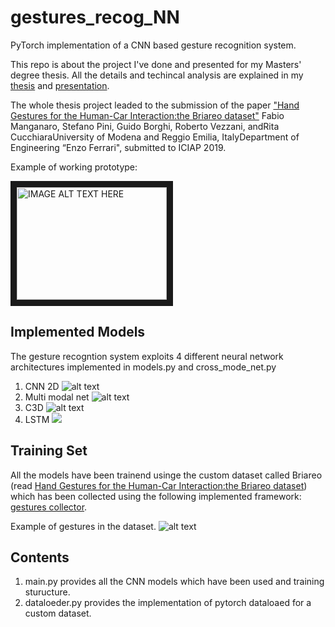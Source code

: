 # gestures_recog_NN

PyTorch implementation of a CNN based gesture recognition system.

This repo is about the project I've done and presented for my Masters' degree thesis. 
All the details and techincal analysis are explained in my [thesis](https://github.com/manganarofabio/gestures_recog_NN/blob/master/docs/Tesi_Manganaro_Fabio.pdf) and [presentation](https://github.com/manganarofabio/gestures_recog_NN/blob/master/docs/Manganaro_Fabio_tesi_magistrale_esposizione.pdf).

The whole thesis project leaded to the submission of the paper ["Hand Gestures for the Human-Car Interaction:the Briareo dataset"](https://github.com/manganarofabio/gestures_recog_NN/blob/master/docs/ICIAP19___Hand_Gestures.pdf) Fabio Manganaro, Stefano Pini, Guido Borghi, Roberto Vezzani, andRita CucchiaraUniversity of Modena and Reggio Emilia, ItalyDepartment of Engineering “Enzo Ferrari", submitted to ICIAP 2019.

Example of working prototype:

<a href="http://www.youtube.com/watch?feature=player_embedded&v=YOUTUBE_VIDEO_ID_HERE
" target="_blank"><img src="http://img.youtube.com/vi/YOUTUBE_VIDEO_ID_HERE/0.jpg" 
alt="IMAGE ALT TEXT HERE" width="240" height="180" border="10" /></a>

## Implemented Models
The gesture recogntion system exploits 4 different neural network architectures implemented in models.py and cross_mode_net.py

1. CNN 2D
![alt text](https://github.com/manganarofabio/gestures_recog_NN/blob/master/imgs/densenet2.jpg)
2. Multi modal net
![alt text](https://github.com/manganarofabio/gestures_recog_NN/blob/master/imgs/cross_depth_ir_rgb.png)
3. C3D
![alt text](https://github.com/manganarofabio/gestures_recog_NN/blob/master/imgs/C3D_model.png)
4. LSTM
![](https://github.com/manganarofabio/gestures_recog_NN/blob/master/imgs/lstm_model.png)

## Training Set

All the models have been trainend usinge the custom dataset called Briareo (read [Hand Gestures for the Human-Car Interaction:the Briareo dataset](https://github.com/manganarofabio/gestures_recog_NN/blob/master/docs/ICIAP19___Hand_Gestures.pdf)) which has been collected using the following implemented framework: [gestures collector](https://github.com/manganarofabio/gestures-collector).


Example of gestures in the dataset.
![alt text](https://github.com/manganarofabio/gestures_recog_NN/blob/master/gesti.jpg)

## Contents
1) main.py provides all the CNN models which have been used and training sturucture.
2) dataloeder.py provides the implementation of pytorch dataloaed for a custom dataset.
